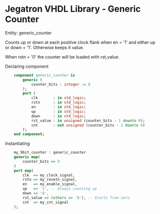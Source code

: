 # Jegatron VHDL Library - Generic Counter

Entity: generic_counter

Counts up or down at each positive clock flank when en = '1' and either up or down = '1'. Otherwise keeps it value.

When rstn = '0' the counter will be loaded with rst_value.

Declaring component

```vhdl
    component generic_counter is
        generic (
            counter_bits : integer := 8
        );
        port (
            clk       : in std_logic;
            rstn      : in std_logic;
            en        : in std_logic;
            up        : in std_logic;
            down      : in std_logic;
            rst_value : in unsigned (counter_bits - 1 downto 0);
            cnt       : out unsigned (counter_bits - 1 downto 0)
        );
    end component;
```

Instantiating

```vhdl
    my_9bit_counter : generic_counter
    generic map(
        counter_bits => 9
    )
    port map(
        clk  => my_clock_signal,
        rstn => my_resetn_signal,
        en   => my_enable_signal,
        up   => '1', -- Always counting up
        down => '0',
        rst_value => (others => '0'), -- Starts from zero
        cnt  => my_cnt_signal
    );
```
